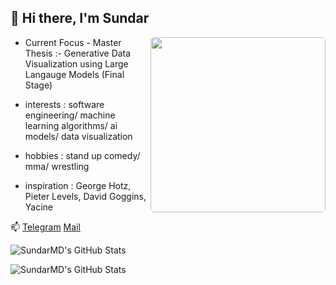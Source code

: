## 👋 Hi there, I'm Sundar

<img  align="right" style="border-radius: 5px;" height="280" src="./Hodaka.gif" />

- Current Focus - Master Thesis :- Generative Data Visualization using Large Langauge Models (Final Stage)

- interests : software engineering/ machine learning algorithms/ ai models/ data visualization

- hobbies : stand up comedy/ mma/ wrestling

- inspiration : George Hotz, Pieter Levels, David Goggins, Yacine 

📫 [Telegram](https://t.me/Sundar159)  [Mail](mailto:sundardas159@gmail.com)

<p><img src="https://github-readme-stats.vercel.app/api/top-langs/?username=SundarMD&theme=dark&show_icons=true&hide_border=true&layout=compact" alt="SundarMD's GitHub Stats" /></p>
 
 
<p><img src="https://github-readme-streak-stats.herokuapp.com/?user=SundarMD&theme=default&hide_border=true&theme=dark" alt="SundarMD's GitHub Stats" /></p>
